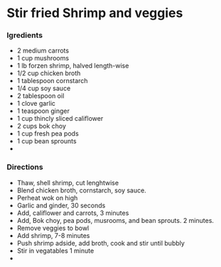 # Stir fried Shrimp and veggies

### Igredients
- 2 medium carrots
- 1 cup mushrooms
- 1 lb forzen shrimp, halved length-wise
- 1/2 cup chicken broth
- 1 tablespoon cornstarch
- 1/4 cup soy sauce
- 2 tablespoon oil
- 1 clove garlic
- 1 teaspoon ginger
- 1 cup thincly sliced califlower
- 2 cups bok choy
- 1 cup fresh pea pods
- 1 cup bean sprounts
- 
### Directions
- Thaw, shell shrimp, cut lenghtwise
- Blend chicken broth, cornstarch, soy sauce.
- Perheat wok on high
- Garlic and ginder, 30 seconds
- Add, califlower and carrots, 3 minutes
- Add, Bok choy, pea pods, musrooms, and bean sprouts. 2 minutes.
- Remove veggies to bowl
- Add shrimp, 7-8 minutes
- Push shrimp adside, add broth, cook and stir until bubbly
- Stir in vegatables 1 minute
- 
